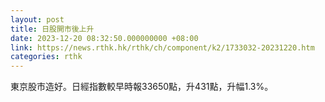 ```yaml
---
layout: post
title: 日股開市後上升
date: 2023-12-20 08:32:50.000000000 +08:00
link: https://news.rthk.hk/rthk/ch/component/k2/1733032-20231220.htm
categories: rthk
---
```


東京股市造好。日經指數較早時報33650點，升431點，升幅1.3%。
